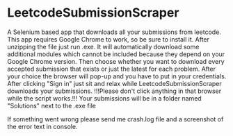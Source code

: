 # LeetcodeSubmissionScraper
A Selenium based app that downloads all your submissions from leetcode.
This app requires Google Chrome to work, so be sure to install it.
After unzipping the file just run .exe. It will automatically download some additional modules which cannot be included because they depend on your Google Chrome version.
Then choose whether you want to download every accepted submission that exists or just the latest for each problem.
After your choice the browser will pop-up and you have to put in your credentials. 
After clicking "Sign in" just sit and relax while LeetcodeSubmissionScraper downloads your submissions.
!!!Please don't click anything in that browser while the script works.!!! 
Your submissions will be in a folder named "Solutions" next to the .exe file

If something went wrong please send me crash.log file and a screenshot of the error text in console.
